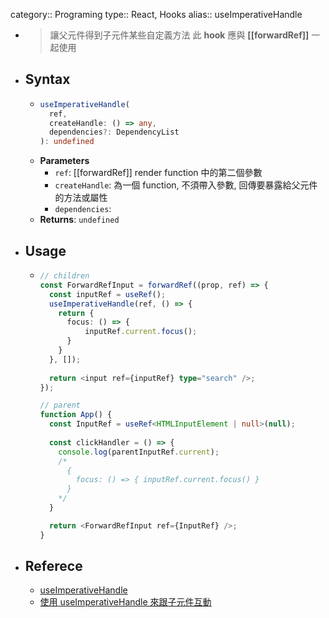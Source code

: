 category:: Programing
type:: React, Hooks
alias:: useImperativeHandle

- > 讓父元件得到子元件某些自定義方法
  此 **hook** 應與 **[[forwardRef]]** 一起使用
- ## Syntax
	- ```ts
	  useImperativeHandle(
	    ref,
	    createHandle: () => any,
	    dependencies?: DependencyList
	  ): undefined
	  ```
	- **Parameters**
		- `ref`: [[forwardRef]] render function 中的第二個參數
		- `createHandle`: 為一個 function, 不須帶入參數, 回傳要暴露給父元件的方法或屬性
		- `dependencies`:
	- **Returns**: `undefined`
- ## Usage
	- ```ts
	  // children
	  const ForwardRefInput = forwardRef((prop, ref) => {
	    const inputRef = useRef();
	    useImperativeHandle(ref, () => {
	      return {
	        focus: () => {
	            inputRef.current.focus();
	        }
	      }
	    }, []);
	    
	    return <input ref={inputRef} type="search" />;
	  });
	  
	  // parent
	  function App() {
	    const InputRef = useRef<HTMLInputElement | null>(null);
	    
	    const clickHandler = () => {
	      console.log(parentInputRef.current);
	      /*
	        {
	          focus: () => { inputRef.current.focus() }
	        }
	      */
	    }
	  
	    return <ForwardRefInput ref={InputRef} />;
	  }
	  ```
- ## Referece
	- [useImperativeHandle](https://react.dev/reference/react/useImperativeHandle)
	- [使用 useImperativeHandle 來跟子元件互動](https://z3388638.medium.com/react-hooks-%E4%BD%BF%E7%94%A8-useimperativehandle-%E4%BE%86%E8%B7%9F%E5%AD%90%E5%85%83%E4%BB%B6%E4%BA%92%E5%8B%95-2b543bec3e8a)